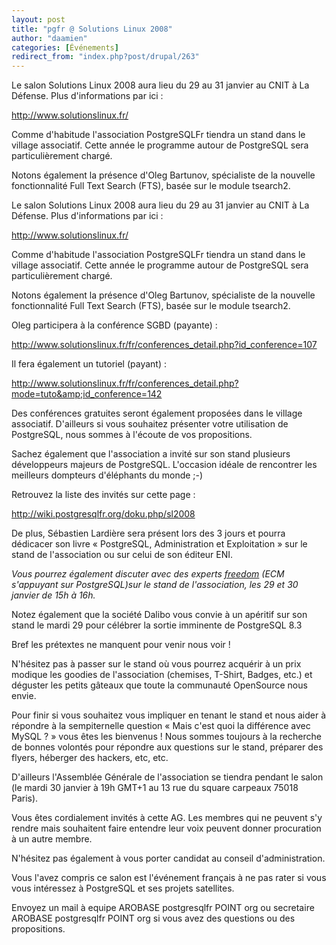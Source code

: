 ```yaml
---
layout: post
title: "pgfr @ Solutions Linux 2008"
author: "daamien"
categories: [Événements]
redirect_from: "index.php?post/drupal/263"
---
```



<p>Le salon Solutions Linux  2008 aura lieu du 29 au 31 janvier au CNIT à La Défense. Plus d'informations par ici&nbsp;:

<a href="http://www.solutionslinux.fr/">http://www.solutionslinux.fr/</a>

</p>

<p>

Comme d'habitude l'association PostgreSQLFr tiendra un stand dans le village associatif. Cette année le programme autour de PostgreSQL sera particulièrement chargé.

</p>

<p>

Notons également la présence d'Oleg Bartunov, spécialiste de la nouvelle fonctionnalité Full Text Search (FTS), basée sur le module tsearch2.

</p>

<!--more-->


<p>Le salon Solutions Linux  2008 aura lieu du 29 au 31 janvier au CNIT à La Défense. Plus d'informations par ici&nbsp;:

<a href="http://www.solutionslinux.fr/">http://www.solutionslinux.fr/</a>

</p>

<p>

Comme d'habitude l'association PostgreSQLFr tiendra un stand dans le village associatif. Cette année le programme autour de PostgreSQL sera particulièrement chargé.

</p>

<p>

Notons également la présence d'Oleg Bartunov, spécialiste de la nouvelle fonctionnalité Full Text Search (FTS), basée sur le module tsearch2.

</p>

<p>

Oleg participera à la conférence SGBD (payante) :

<a href="http://www.solutionslinux.fr/fr/conferences_detail.php?id_conference=107">http://www.solutionslinux.fr/fr/conferences_detail.php?id_conference=107</a>

Il fera également un tutoriel (payant) :

<a href="http://www.solutionslinux.fr/fr/conferences_detail.php?mode=tuto&amp;id_conference=142">http://www.solutionslinux.fr/fr/conferences_detail.php?mode=tuto&amp;id_conference=142</a>

</p>

<p>

Des conférences gratuites seront également proposées dans le village associatif. D'ailleurs si vous souhaitez présenter votre utilisation de PostgreSQL, nous sommes à l'écoute de vos propositions.

</p>

<p>

Sachez également que l'association a invité sur son stand plusieurs développeurs majeurs de PostgreSQL. L'occasion idéale de rencontrer les meilleurs dompteurs d'éléphants du monde ;-)

Retrouvez la liste des invités sur cette page :

<a href="http://wiki.postgresqlfr.org/doku.php/sl2008">http://wiki.postgresqlfr.org/doku.php/sl2008</a>

</p>

<p>

De plus, Sébastien Lardière sera présent lors des 3 jours et pourra dédicacer son livre « PostgreSQL, Administration et Exploitation » sur le stand de l'association ou sur celui de son éditeur ENI.

</p>

<p>

*Vous pourrez également discuter avec des experts <a href="http://www.postgresqlfr.org/?q=node/1526">freedom</a> (ECM s'appuyant sur PostgreSQL)sur le stand de l'association, les 29 et 30 janvier de 15h à 16h.*

</p>

<p>

Notez également que la société Dalibo vous convie à un apéritif sur son stand le mardi 29 pour célébrer la sortie imminente de PostgreSQL 8.3

</p>

<p>

Bref les prétextes ne manquent pour venir nous voir&nbsp;!

</p>

<p>

N'hésitez pas à passer sur le stand où vous pourrez acquérir à un prix modique les goodies de l'association (chemises, T-Shirt, Badges, etc.) et déguster les petits gâteaux que toute la communauté OpenSource nous envie.

</p>

<p>

Pour finir si vous souhaitez vous impliquer en tenant le stand et nous aider à répondre à la sempiternelle question « Mais c'est quoi la différence avec MySQL ? » vous êtes les bienvenus ! Nous sommes toujours à la recherche de bonnes volontés pour répondre aux questions sur le stand, préparer des flyers, héberger des hackers, etc, etc.

</p>

<p>

D'ailleurs l'Assemblée Générale de l'association se tiendra pendant le salon (le mardi 30 janvier à 19h GMT+1 au 13 rue du square carpeaux 75018 Paris).

Vous êtes cordialement invités à cette AG. Les membres qui ne peuvent s'y rendre mais souhaitent faire entendre leur voix peuvent donner procuration à un autre membre.</p>

<p>N'hésitez pas également à vous porter candidat au conseil d'administration.</p>

<p>

Vous l'avez compris ce salon est l'événement français à ne pas rater si vous vous intéressez à PostgreSQL et ses projets satellites.</p>

<p>

Envoyez un mail à equipe AROBASE postgresqlfr POINT org ou secretaire AROBASE postgresqlfr POINT org si vous avez des questions ou des propositions.

</p>